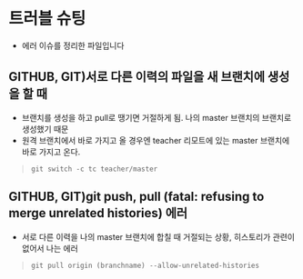 # 트러블 슈팅
- 에러 이슈를 정리한 파일입니다 

## GITHUB, GIT)서로 다른 이력의 파일을 새 브랜치에 생성을 할 때
- 브랜치를 생성을 하고 pull로 땡기면 거절하게 됨. 나의 master 브랜치의 브랜치로 생성했기 때문
- 원격 브랜치에서 바로 가지고 올 경우엔 teacher 리모트에 있는 master 브랜치에 바로 가지고 온다.
> `git switch -c tc teacher/master`

## GITHUB, GIT)git push, pull (fatal: refusing to merge unrelated histories) 에러
- 서로 다른 이력을 나의 master 브랜치에 합칠 때 거절되는 상황, 히스토리가 관련이 없어서 나는 에러
> `git pull origin (branchname) --allow-unrelated-histories`
